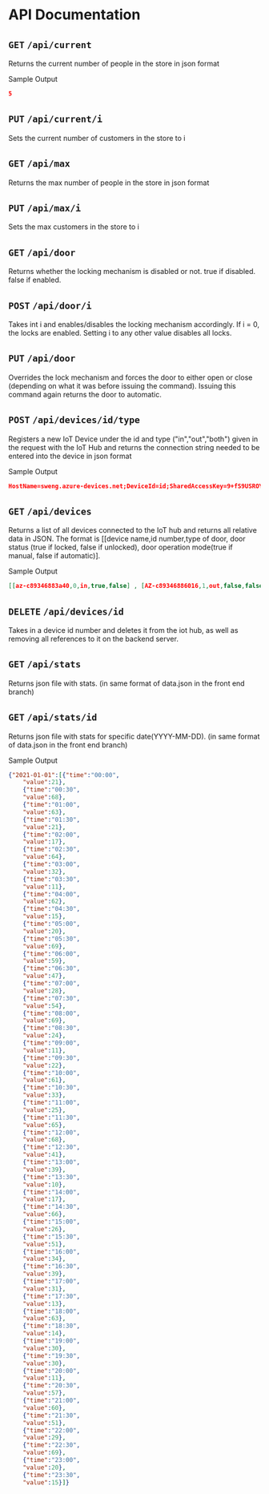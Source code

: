 # API Documentation

## `GET` `/api/current`
Returns the current number of people in the store in json format

Sample Output
```json
5
```

## `PUT` `/api/current/i`
Sets the current number of customers in the store to i

## `GET` `/api/max`
Returns the max number of people in the store in json format


## `PUT` `/api/max/i`
Sets the max customers in the store to i

## `GET` `/api/door`
Returns whether the locking mechanism is disabled or not. true if disabled. false if enabled.

## `POST` `/api/door/i`
Takes int i and enables/disables the locking mechanism accordingly. If i = 0, the locks are enabled. Setting i to any other value disables all locks.

## `PUT` `/api/door`

Overrides the lock mechanism and forces the door to either open or close (depending on what it was before issuing the command). Issuing this command again returns the door to automatic.


## `POST` `/api/devices/id/type`

Registers a new IoT Device under the id and type ("in","out","both") given in the request with the IoT Hub and returns the connection string needed to be entered into the device in json format

Sample Output
```json
HostName=sweng.azure-devices.net;DeviceId=id;SharedAccessKey=9+fS9USROYYFY5/cV/sxet+tCMEyh+xQV/rg/V6oOSE=
```

## `GET` `/api/devices`

Returns a list of all devices connected to the IoT hub and returns all relative data in JSON. The format is [[device name,id number,type of door, door status (true if locked, false if unlocked), door operation mode(true if manual, false if automatic)].

Sample Output
```json
[[az-c89346883a40,0,in,true,false] , [AZ-c89346886016,1,out,false,false]]
```


## `DELETE` `/api/devices/id`

Takes in a device id number and deletes it from the iot hub, as well as removing all references to it on the backend server.

## `GET` `/api/stats`
Returns json file with stats. (in same format of data.json in the front end branch)

## `GET` `/api/stats/id`
Returns json file with stats for specific date(YYYY-MM-DD). (in same format of data.json in the front end branch)

Sample Output
```json
{"2021-01-01":[{"time":"00:00",
    "value":21},
    {"time":"00:30",
    "value":68},
    {"time":"01:00",
    "value":63},
    {"time":"01:30",
    "value":21},
    {"time":"02:00",
    "value":17},
    {"time":"02:30",
    "value":64},
    {"time":"03:00",
    "value":32},
    {"time":"03:30",
    "value":11},
    {"time":"04:00",
    "value":62},
    {"time":"04:30",
    "value":15},
    {"time":"05:00",
    "value":20},
    {"time":"05:30",
    "value":69},
    {"time":"06:00",
    "value":59},
    {"time":"06:30",
    "value":47},
    {"time":"07:00",
    "value":28},
    {"time":"07:30",
    "value":54},
    {"time":"08:00",
    "value":69},
    {"time":"08:30",
    "value":24},
    {"time":"09:00",
    "value":11},
    {"time":"09:30",
    "value":22},
    {"time":"10:00",
    "value":61},
    {"time":"10:30",
    "value":33},
    {"time":"11:00",
    "value":25},
    {"time":"11:30",
    "value":65},
    {"time":"12:00",
    "value":68},
    {"time":"12:30",
    "value":41},
    {"time":"13:00",
    "value":39},
    {"time":"13:30",
    "value":10},
    {"time":"14:00",
    "value":17},
    {"time":"14:30",
    "value":66},
    {"time":"15:00",
    "value":26},
    {"time":"15:30",
    "value":51},
    {"time":"16:00",
    "value":34},
    {"time":"16:30",
    "value":39},
    {"time":"17:00",
    "value":31},
    {"time":"17:30",
    "value":13},
    {"time":"18:00",
    "value":63},
    {"time":"18:30",
    "value":14},
    {"time":"19:00",
    "value":30},
    {"time":"19:30",
    "value":30},
    {"time":"20:00",
    "value":11},
    {"time":"20:30",
    "value":57},
    {"time":"21:00",
    "value":60},
    {"time":"21:30",
    "value":51},
    {"time":"22:00",
    "value":29},
    {"time":"22:30",
    "value":69},
    {"time":"23:00",
    "value":20},
    {"time":"23:30",
    "value":15}]}
```


